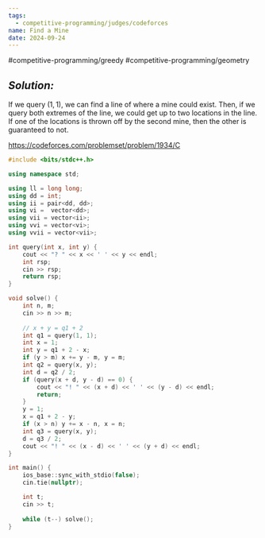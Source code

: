 ```yaml
---
tags:
  - competitive-programming/judges/codeforces
name: Find a Mine
date: 2024-09-24
---
```

#competitive-programming/greedy #competitive-programming/geometry 
## _Solution:_
If we query $(1,1)$, we can find a line of where a mine could exist. Then, if we query both extremes of the line, we could get up to two locations in the line. If one of the locations is thrown off by the second mine, then the other is guaranteed to not.

https://codeforces.com/problemset/problem/1934/C
```cpp
#include <bits/stdc++.h>

using namespace std;

using ll = long long;
using dd = int;
using ii = pair<dd, dd>;
using vi =  vector<dd>;
using vii = vector<ii>;
using vvi = vector<vi>;
using vvii = vector<vii>;

int query(int x, int y) {
    cout << "? " << x << ' ' << y << endl;
    int rsp;
    cin >> rsp;
    return rsp;
}

void solve() {
    int n, m;
    cin >> n >> m;
    
    // x + y = q1 + 2
    int q1 = query(1, 1);
    int x = 1;
    int y = q1 + 2 - x;
    if (y > m) x += y - m, y = m;
    int q2 = query(x, y);
    int d = q2 / 2;
    if (query(x + d, y - d) == 0) {
        cout << "! " << (x + d) << ' ' << (y - d) << endl;
        return;
    }
    y = 1;
    x = q1 + 2 - y;
    if (x > n) y += x - n, x = n;
    int q3 = query(x, y);
    d = q3 / 2;
    cout << "! " << (x - d) << ' ' << (y + d) << endl;
}

int main() {
    ios_base::sync_with_stdio(false);
    cin.tie(nullptr);

    int t;
    cin >> t;
    
    while (t--) solve();
}
```
